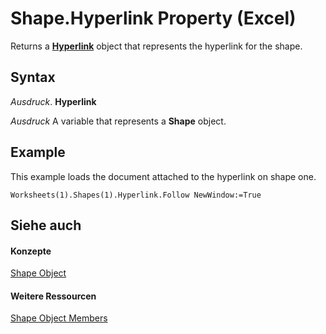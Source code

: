 
# Shape.Hyperlink Property (Excel)

Returns a  **[Hyperlink](8bdd2c2f-e6eb-a2f2-78c8-b597aa80ec05.md)** object that represents the hyperlink for the shape.


## Syntax

 _Ausdruck_. **Hyperlink**

 _Ausdruck_ A variable that represents a **Shape** object.


## Example

This example loads the document attached to the hyperlink on shape one.


```
Worksheets(1).Shapes(1).Hyperlink.Follow NewWindow:=True
```


## Siehe auch


#### Konzepte


[Shape Object](8f01fcd1-b7d9-5216-2de5-40fb6648a403.md)
#### Weitere Ressourcen


[Shape Object Members](http://msdn.microsoft.com/library/0fed7136-4228-6c32-507d-3bd36aa56d9a%28Office.15%29.aspx)